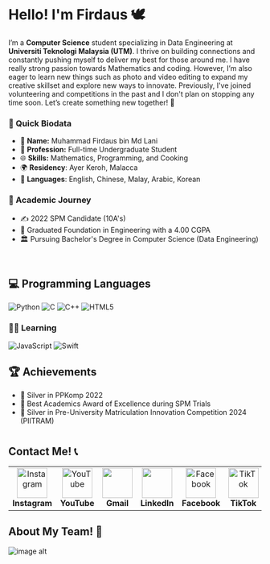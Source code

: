 # Hello! I'm Firdaus 🕊

I’m a **Computer Science** student specializing in Data Engineering at **Universiti Teknologi Malaysia (UTM)**. I thrive on building connections and constantly pushing myself to deliver my best for those around me. I have really strong passion towards Mathematics and coding. However, I’m also eager to learn new things such as photo and video editing to expand my creative skillset and explore new ways to innovate. Previously, I've joined volunteering and competitions in the past and I don't plan on stopping any time soon. Let’s create something new together! 🤍

### 📝 Quick Biodata

- 🌟 **Name:** Muhammad Firdaus bin Md Lani
- 💼 **Profession:** Full-time Undergraduate Student
- 🌐 **Skills:** Mathematics, Programming, and Cooking 
- 🌍 **Residency**: Ayer Keroh, Malacca 
- 💬 **Languages**: English, Chinese, Malay, Arabic, Korean

### 🏫 Academic Journey

- ✍️ 2022 SPM Candidate (10A's)
- 🏅 Graduated Foundation in Engineering with a 4.00 CGPA
- 🏛️ Pursuing Bachelor's Degree in Computer Science (Data Engineering)

<br>

## 💻 Programming Languages
![Python](https://img.shields.io/badge/python-3670A0?style=for-the-badge&logo=python&logoColor=ffdd54)
![C](https://img.shields.io/badge/c-%2300599C.svg?style=for-the-badge&logo=c&logoColor=white)
![C++](https://img.shields.io/badge/c++-%2300599C.svg?style=for-the-badge&logo=c%2B%2B&logoColor=white)
![HTML5](https://img.shields.io/badge/html5-%23E34F26.svg?style=for-the-badge&logo=html5&logoColor=white)

### 👨‍🎓 Learning
![JavaScript](https://img.shields.io/badge/javascript-%23323330.svg?style=for-the-badge&logo=javascript&logoColor=%23F7DF1E)
![Swift](https://img.shields.io/badge/swift-F54A2A?style=for-the-badge&logo=swift&logoColor=white)


## 🏆 Achievements

- 🥈 Silver in PPKomp 2022
- 📖 Best Academics Award of Excellence during SPM Trials
- 🥈 Silver in Pre-University Matriculation Innovation Competition 2024 (PIITRAM)

#

## Contact Me! 📞
<table>
  <tr>
    <td align="center">
      <a href="https://www.instagram.com/bangjayjays/">
        <img src="https://github.com/user-attachments/assets/db95632b-a5c5-4884-8c8f-14b36d444d6d" alt="Instagram" width="60" />
      </a>
      <br /> <strong> Instagram </strong>
    </td>
    <td align="center">
      <a href="https://www.youtube.com/channel/UC1BNhZyeLEpK76aLuAbof4g">
        <img src="https://github.com/user-attachments/assets/f540a82c-6925-418b-b7e6-7b100c9ec6a9" alt="YouTube" width="60" />
      </a>
      <br /> <strong> YouTube </strong>
    </td>
    <td align="center">
      <a href="mailto:chrishyungg97@gmail.com">
        <img src="https://github.com/user-attachments/assets/814dc1c3-1820-4445-a934-aaeb73694b52" width="60" />
      </a>
      <br /> <strong> Gmail </strong>
    </td>
    <td align="center">
      <a href="https://www.linkedin.com/in/muhammad-firdaus-18ab96332?lipi=urn%3Ali%3Apage%3Ad_flagship3_profile_view_base_contact_details%3B9rvvJs9YS6%2Bj2RuoIEj1TQ%3D%3D">
        <img src="https://github.com/user-attachments/assets/289f509c-a222-4b68-99f8-48c329eacd48" width="60" />
      </a>
      <br /> <strong> LinkedIn </strong>
    </td>
    <td align="center">
      <a href="https://www.facebook.com/profile.php?id=100011467793751">
        <img src="https://github.com/user-attachments/assets/5f47ea42-d404-4e7b-a504-856e2bb15fa5" alt="Facebook" width="60" />
      </a>
      <br /> <strong> Facebook </strong>
    </td>
    <td align="center">
      <a href="https://www.tiktok.com/@bangjayjays">
        <img src="https://github.com/user-attachments/assets/abaf12f4-e659-4845-b985-a268cc0e9edf" alt="TikTok" width="60" />
      </a>
      <br /> <strong> TikTok </strong>
    </td>
    <td align="center">
      <a href="https://www.wasap.my/601111030080">
        <img src="https://github.com/user-attachments/assets/24836a45-b27b-4380-9ce1-00b644b910e9" alt="Whatsapp" width="60" />
      </a>
      <br /> <strong> Whatsapp </strong>
    </td>
  </tr>
</table>

## About My Team! 🤝
![image alt](https://github.com/user-attachments/assets/3208db41-931a-4488-be4a-0653b6a82ff6)
